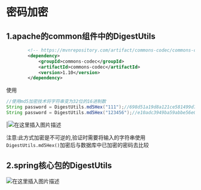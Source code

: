 ﻿# 密码加密

## 1.apache的common组件中的DigestUtils

```xml
		<!-- https://mvnrepository.com/artifact/commons-codec/commons-codec -->
        <dependency>
            <groupId>commons-codec</groupId>
            <artifactId>commons-codec</artifactId>
            <version>1.10</version>
        </dependency>	
```

使用

```java
//使用md5加密技术将字符串变为32位的16进制数
String password = DigestUtils.md5Hex("111");//698d51a19d8a121ce581499d7b701668
String password = DigestUtils.md5Hex("123456");//e10adc3949ba59abbe56e057f20f883e
```

|![在这里插入图片描述](https://img-blog.csdnimg.cn/49910feba036421297a8956056d28904.png?x-oss-process=image/watermark,type_d3F5LXplbmhlaQ,shadow_50,text_Q1NETiBAbGFubGVpaGho,size_20,color_FFFFFF,t_70,g_se,x_16#pic_center)



注意:此方式加密是不可逆的,验证时需要将输入的字符串使用`DigestUtils.md5Hex()`加密后与数据库中已加密的密码去比较

## 2.spring核心包的DigestUtils

![在这里插入图片描述](https://img-blog.csdnimg.cn/261a00b359f147c1b7610200d8a28b6d.png?x-oss-process=image/watermark,type_d3F5LXplbmhlaQ,shadow_50,text_Q1NETiBAbGFubGVpaGho,size_20,color_FFFFFF,t_70,g_se,x_16#pic_center)


